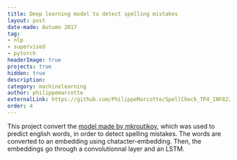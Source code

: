 ```yaml
---
title: Deep learning model to detect spelling mistakes
layout: post
date-made: Autumn 2017
tag:
- nlp
- supervised
- pytorch
headerImage: true
projects: true
hidden: true
description:
category: machinelearning
author: philippemarcotte
externalLink: https://github.com/PhilippeMarcotte/SpellCheck_TP4_INF8225
order: 4
---
```


This project convert the [model made by mkroutikov](https://github.com/mkroutikov/tf-lstm-char-cnn), which was used to predict english words, in order to detect spelling mistakes. The words are converted to an embedding using chatacter-embedding. Then, the embeddings go through a convolutionnal layer and an LSTM.